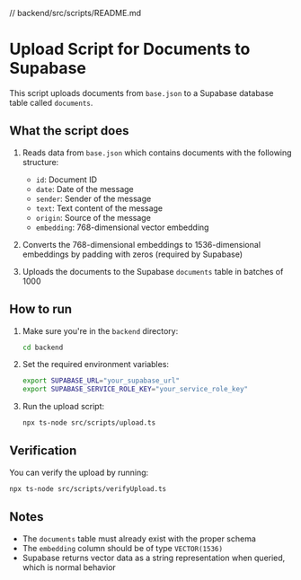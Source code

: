 // backend/src/scripts/README.md
# Upload Script for Documents to Supabase

This script uploads documents from `base.json` to a Supabase database table called `documents`.

## What the script does

1. Reads data from `base.json` which contains documents with the following structure:
   - `id`: Document ID
   - `date`: Date of the message
   - `sender`: Sender of the message
   - `text`: Text content of the message
   - `origin`: Source of the message
   - `embedding`: 768-dimensional vector embedding

2. Converts the 768-dimensional embeddings to 1536-dimensional embeddings by padding with zeros (required by Supabase)

3. Uploads the documents to the Supabase `documents` table in batches of 1000

## How to run

1. Make sure you're in the `backend` directory:
   ```bash
   cd backend
   ```

2. Set the required environment variables:
   ```bash
   export SUPABASE_URL="your_supabase_url"
   export SUPABASE_SERVICE_ROLE_KEY="your_service_role_key"
   ```

3. Run the upload script:
   ```bash
   npx ts-node src/scripts/upload.ts
   ```

## Verification

You can verify the upload by running:
```bash
npx ts-node src/scripts/verifyUpload.ts
```

## Notes

- The `documents` table must already exist with the proper schema
- The `embedding` column should be of type `VECTOR(1536)`
- Supabase returns vector data as a string representation when queried, which is normal behavior